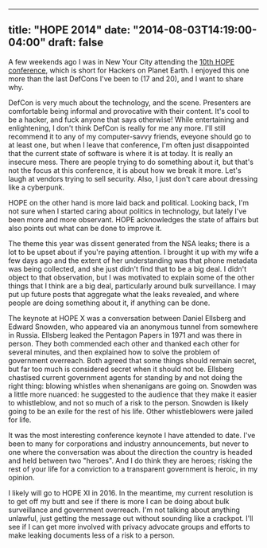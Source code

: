 
---
title: "HOPE 2014"
date: "2014-08-03T14:19:00-04:00"
draft: false
---

A few weekends ago I was in New Your City attending the [10th HOPE conference](http://www.hope.net/about.html), which is short for Hackers on Planet Earth. I enjoyed this one more than the last DefCons I've been to (17 and 20), and I want to share why.

DefCon is very much about the technology, and the scene. Presenters are comfortable being informal and provocative with their content. It's cool to be a hacker, and fuck anyone that says otherwise! While entertaining and enlightening, I don't think DefCon is really for me any more. I'll still recommend it to any of my computer-savvy friends, eveyone should go to at least one, but when I leave that conference, I'm often just disappointed that the current state of software is where it is at today. It is really an insecure mess. There are people trying to do something about it, but that's not the focus at this conference, it is about how we break it more. Let's laugh at vendors trying to sell security. Also, I just don't care about dressing like a cyberpunk.

HOPE on the other hand is more laid back and political. Looking back, I'm not sure when I started caring about politics in technology, but lately I've been more and more observant. HOPE acknowledges the state of affairs but also points out what can be done to improve it.

The theme this year was dissent generated from the NSA leaks; there is a lot to be upset about if you're paying attention. I brought it up with my wife a few days ago and the extent of her understanding was that phone metadata was being collected, and she just didn't find that to be a big deal. I didn't object to that observation, but I was motivated to explain some of the other things that I think are a big deal, particularly around bulk surveillance. I may put up future posts that aggregate what the leaks revealed, and where people are doing something about it, if anything can be done.

The keynote at HOPE X was a conversation between Daniel Ellsberg and Edward Snowden, who appeared via an anonymous tunnel from somewhere in Russia. Ellsberg leaked the Pentagon Papers in 1971 and was there in person. They both commended each other and thanked each other for several minutes, and then explained how to solve the problem of government overreach. Both agreed that some things should remain secret, but far too much is considered secret when it should not be. Ellsberg chastised current government agents for standing by and not doing the right thing: blowing whistles when shenanigans are going on. Snowden was a little more nuanced: he suggested to the audience that they make it easier to whistleblow, and not so much of a risk to the person. Snowden is likely going to be an exile for the rest of his life. Other whistleblowers were jailed for life.

It was the most interesting conference keynote I have attended to date. I've been to many for corporations and industry announcements, but never to one where the conversation was about the direction the country is headed and held between two "heroes". And I do think they are heroes; risking the rest of your life for a conviction to a transparent government is heroic, in my opinion.

I likely will go to HOPE XI in 2016. In the meantime, my current resolution is to get off my butt and see if there is more I can be doing about bulk surveillance and government overreach. I'm not talking about anything unlawful, just getting the message out without sounding like a crackpot. I'll see if I can get more involved with privacy advocate groups and efforts to make leaking documents less of a risk to a person.
